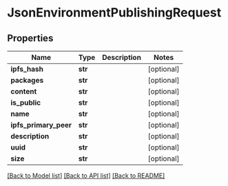 # JsonEnvironmentPublishingRequest


## Properties
Name | Type | Description | Notes
------------ | ------------- | ------------- | -------------
**ipfs_hash** | **str** |  | [optional] 
**packages** | **str** |  | [optional] 
**content** | **str** |  | [optional] 
**is_public** | **str** |  | [optional] 
**name** | **str** |  | [optional] 
**ipfs_primary_peer** | **str** |  | [optional] 
**description** | **str** |  | [optional] 
**uuid** | **str** |  | [optional] 
**size** | **str** |  | [optional] 

[[Back to Model list]](../README.md#documentation-for-models) [[Back to API list]](../README.md#documentation-for-api-endpoints) [[Back to README]](../README.md)



